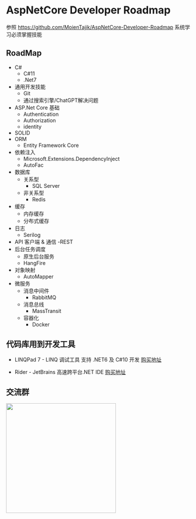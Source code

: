 # AspNetCore Developer Roadmap

参照 https://github.com/MoienTajik/AspNetCore-Developer-Roadmap 系统学习必须掌握技能

## RoadMap

- C#
  - C#11
  - .Net7
- 通用开发技能
  - Git
  - 通过搜索引擎/ChatGPT解决问题
- ASP.Net Core 基础
  - Authentication
  - Authorization
  - identity
- SOLID
- ORM
  - Entity Framework Core
- 依赖注入
  - Microsoft.Extensions.DependencyInject
  - AutoFac
- 数据库
  - 关系型
    - SQL Server
  - 非关系型
    -  Redis
- 缓存
  - 内存缓存
  - 分布式缓存
- 日志
  - Serilog
- API 客户端 & 通信
    -REST
- 后台任务调度
  - 原生后台服务
  - HangFire
- 对象映射
  - AutoMapper
- 微服务
   - 消息中间件
     - RabbitMQ
   - 消息总线
     - MassTransit
   - 容器化
     - Docker

## 代码库用到开发工具
- LINQPad 7 - LINQ 调试工具  支持 .NET6 及 C#10 开发
[购买地址](https://store.lizhi.io/site/products/id/584?cid=wj2xml1d)

- Rider -  JetBrains 高速跨平台.NET IDE
[购买地址](https://store.lizhi.io/site/products/id/425?cid=wj2xml1d)

## 交流群
<img src="https://assets.happtim.com/image/qrcode/aspnetcore.jpg" width=300px >

